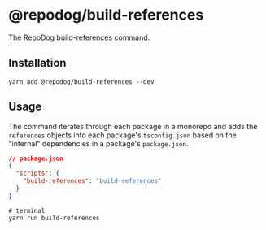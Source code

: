 # @repodog/build-references

The RepoDog build-references command.

## Installation

```shell
yarn add @repodog/build-references --dev
```

## Usage

The command iterates through each package in a monorepo and adds the `references` objects into each package's
`tsconfig.json` based on the "internal" dependencies in a package's `package.json`.

```json
// package.json
{
  "scripts": {
    "build-references": "build-references"
  }
}
```

```shell
# terminal
yarn run build-references
```

